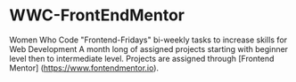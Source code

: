 # WWC-FrontEndMentor
Women Who Code "Frontend-Fridays" bi-weekly tasks to increase skills for Web Development
A month long of assigned projects starting with beginner level then to intermediate level. Projects are assigned through [Frontend Mentor] (https://www.fontendmentor.io). 
